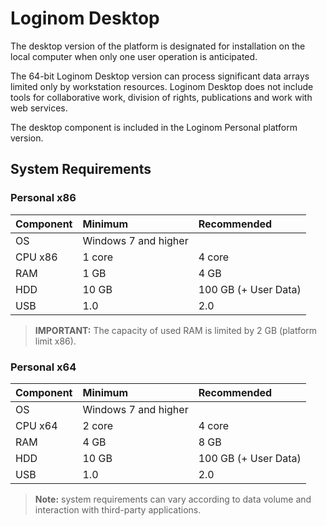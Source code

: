 # Loginom Desktop

The desktop version of the platform is designated for installation on the local computer when only one user operation is anticipated.

The 64-bit Loginom Desktop version can process significant data arrays limited only by workstation resources. Loginom Desktop does not include tools for collaborative work, division of rights, publications and work with web services.

The desktop component is included in the Loginom Personal platform version.

## System Requirements

### Personal x86

| Component | Minimum | Recommended |
|:--------- |:-------------|:------------- |
| OS | Windows 7 and higher | |
| CPU x86 | 1 core | 4 core |
| RAM | 1 GB | 4 GB |
| HDD | 10 GB | 100 GB (+ User Data) |
| USB | 1.0 | 2.0 |

> **IMPORTANT:** The capacity of used RAM is limited by 2 GB (platform limit x86).

### Personal x64

| Component | Minimum | Recommended |
|:--------- |:-------------|:------------- |
| OS | Windows 7 and higher | |
| CPU x64 | 2 core | 4 core |
| RAM | 4 GB | 8 GB |
| HDD | 10 GB | 100 GB (+ User Data) |
| USB | 1.0 | 2.0 |

> **Note:** system requirements can vary according to data volume and interaction with third-party applications.
